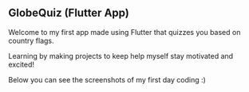 ## GlobeQuiz (Flutter App)

Welcome to my first app made using Flutter that quizzes you based on country flags. 

Learning by making projects to keep help myself stay motivated and excited!

Below you can see the screenshots of my first day coding :)
